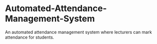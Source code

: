 # Automated-Attendance-Management-System
An automated attendance management system where lecturers can mark attendance for students. 
